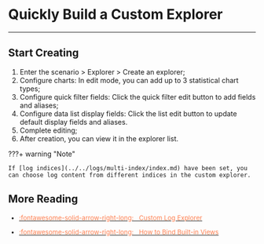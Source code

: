 # Quickly Build a Custom Explorer
---


## Start Creating

1. Enter the scenario > Explorer > Create an explorer;
2. Configure charts: In edit mode, you can add up to 3 statistical chart types;
3. Configure quick filter fields: Click the quick filter edit button to add fields and aliases;
4. Configure data list display fields: Click the list edit button to update default display fields and aliases.
5. Complete editing;
6. After creation, you can view it in the explorer list.


???+ warning "Note"

    If [log indices](../../logs/multi-index/index.md) have been set, you can choose log content from different indices in the custom explorer.



## More Reading

<font size=2>

<div class="grid cards" markdown>

- [<font color="coral"> :fontawesome-solid-arrow-right-long: &nbsp; Custom Log Explorer</font>](./index.md)


</div>

<div class="grid cards" markdown>

- [<font color="coral"> :fontawesome-solid-arrow-right-long: &nbsp; How to Bind Built-in Views</font>](../built-in-view/bind-view.md)


</div>


</font>